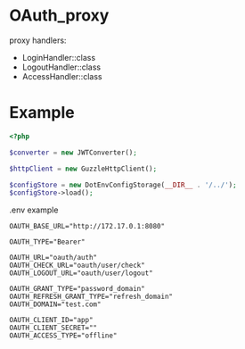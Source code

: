 # OAuth_proxy

proxy handlers:

- LoginHandler::class
- LogoutHandler::class
- AccessHandler::class

# Example

```php
<?php

$converter = new JWTConverter();

$httpClient = new GuzzleHttpClient();

$configStore = new DotEnvConfigStorage(__DIR__ . '/../');
$configStore->load();
```

.env example

```env
OAUTH_BASE_URL="http://172.17.0.1:8080"

OAUTH_TYPE="Bearer"

OAUTH_URL="oauth/auth"
OAUTH_CHECK_URL="oauth/user/check"
OAUTH_LOGOUT_URL="oauth/user/logout"

OAUTH_GRANT_TYPE="password_domain"
OAUTH_REFRESH_GRANT_TYPE="refresh_domain"
OAUTH_DOMAIN="test.com"

OAUTH_CLIENT_ID="app"
OAUTH_CLIENT_SECRET=""
OAUTH_ACCESS_TYPE="offline"
```

